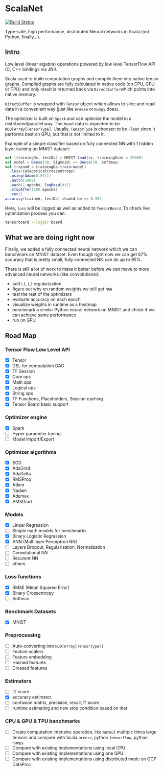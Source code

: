 # ScalaNet

[![Build Status](https://travis-ci.org/pashashiz/scanet3.svg?branch=master)](https://travis-ci.org/pashashiz/scanet3)


Type-safe, high performance, distributed Neural networks in Scala (not Python, finally...).

## Intro

Low level (linear algebra) operations powered by low level TensorFlow API (C, C++ bindings via JNI). 

Scala used to build computation graphs and compile them into native tensor graphs.
Compiled graphs are fully calculated in native code (on CPU, GPU or TPU) 
and only result is returned back via `DirectBuffer`which points into native memory. 

`DirectBuffer` is wrapped with `Tensor` object which allows 
to slice and read data in a convenient way (just like `Breeze` or `Numpy` does).

The optimizer is built on `Spark` and can optimize the model in a distributed/parallel way.
The input data is expected to be `RDD[Array[TensorType]`. 
Usually, `TensorType` is choosen to be  `Float` since it performs best on GPU, but that is not
limited to it.

Example of a simple classifier based on fully connected NN with 1 hidden layer training on MNIST dataset:

``` scala
val (trainingDs, testDs) = MNIST.load(sc, trainingSize = 30000)
val model = Dense(50, Sigmoid) >> Dense(10, Softmax)
val trained = trainingDs.train(model)
  .loss(CategoricalCrossentropy)
  .using(Adam(0.01f))
  .batch(1000)
  .each(1.epochs, logResult())
  .stopAfter(200.epochs)
  .run()
accuracy(trained, testDs) should be >= 0.95f
```

Here, `loss` will be logged as well as added to `TensorBoard`. 
To check live optimization process you can:
```sh
tensorboard --logdir board
```

## What we are doing right now

Finally, we added a fully connected neural network which we can benchmark on MNIST dataset.
Even though right now we can get 87% accuracy that is pretty small, fully connected NN can do up to 95%.

There is still a lot of work to make it better before we can move to more advanced neural networks (like convolutional):
 - add `L1`, `L2` regularization
 - figure out why on random weights we still get `NAN`
 - test the rest of the optimizers
 - evaluate accuracy on each epoch
 - visualize weights in runtime as a heatmap
 - benchmark a similar Python neural network on MNIST and check if we can achieve same performance
 - run on GPU
 
## Road Map

### Tensor Flow Low Level API
- [x] Tensor
- [x] DSL for computation DAG 
- [x] TF Session
- [x] Core ops
- [x] Math ops
- [x] Logical ops
- [x] String ops
- [x] TF Functions, Placeholders, Session caching
- [x] Tensor Board basic support

### Optimizer engine
- [x] Spark
- [ ] Hyper parameter tuning
- [ ] Model Import/Export
 
### Optimizer algorithms
- [x] SGD
- [x] AdaGrad
- [x] AdaDelta
- [x] RMSProp
- [x] Adam
- [x] Nadam
- [x] Adamax
- [x] AMSGrad

### Models
- [x] Linear Regression
- [ ] Simple math models for benchmarks
- [x] Binary Logistic Regression
- [x] ANN (Multilayer Perceptron NN)
- [ ] Layers Dropout, Regularization, Normalization
- [ ] Convolutional NN
- [ ] Recurent NN
- [ ] others

### Loss functions
- [x] RMSE (Mean Squared Error)
- [x] Binary Crossentropy
- [ ] Softmax

### Benchmark Datasets
- [x] MNIST

### Preprocessing
- [ ] Auto-converting into `RDD[Array[TensorType]]`
- [ ] Feature scalers
- [ ] Feature embedding
- [ ] Hashed features
- [ ] Crossed features

### Estimators
- [ ] r2 score
- [x] accuracy estimator, 
- [ ] confusion matrix, precision, recall, f1 score
- [ ] runtime estimating and new stop condition based on that

### CPU & GPU & TPU banchmarks
- [ ] Create computation intensive operation, like `matmul` multiple times large tensors
      and compare with Scala `breeze`, python `tensorflow`, python `numpy`
- [ ] Compare with existing implementations using local CPU
- [ ] Compare with existing implementations using one GPU
- [ ] Compare with existing implementations using distributed mode on GCP DataProc

